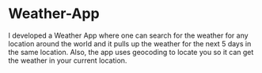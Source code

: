 # Weather-App

I developed a Weather App where one can search for the weather for any location around the world and it pulls up the weather for the next 5 days in the same location. Also, the app uses geocoding to locate you so it can get the weather in your current location.